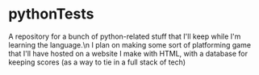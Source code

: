 # pythonTests
A repository for a bunch of python-related stuff that I'll keep while I'm learning the language.\n
I plan on making some sort of platforming game that I'll have hosted on a website I make with HTML, with a database for keeping scores (as a way to tie in a full stack of tech)
